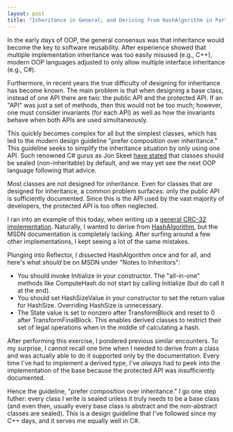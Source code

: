 ```yaml
---
layout: post
title: "Inheritance in General, and Deriving from HashAlgorithm in Particular"
---
```

In the early days of OOP, the general consensus was that inheritance would become the key to software reusability. After experience showed that multiple implementation inheritance was too easily misused (e.g., C++), modern OOP languages adjusted to only allow multiple interface inheritance (e.g., C#).

Furthermore, in recent years the true difficulty of designing for inheritance has become known. The main problem is that when designing a base class, instead of one API there are two: the public API and the protected API. If an "API" was just a set of methods, then this would not be too much; however, one must consider invariants (for each API) as well as how the invariants behave when both APIs are used simultaneously.

This quickly becomes complex for all but the simplest classes, which has led to the modern design guideline "prefer composition over inheritance." This guideline seeks to simplify the inheritance situation by only using one API. Such renowned C# gurus as Jon Skeet [have stated](http://stackoverflow.com/questions/252257/why-arent-classes-sealed-by-default) that classes should be sealed (non-inheritable) by default, and we may yet see the next OOP language following that advice.

Most classes are not designed for inheritance. Even for classes that _are_ designed for inheritance, a common problem surfaces: only the public API is sufficiently documented. Since this is the API used by the vast majority of developers, the protected API is too often neglected.

I ran into an example of this today, when writing up a [general CRC-32 implementation](https://github.com/StephenCleary/HashAlgorithms). Naturally, I wanted to derive from [HashAlgorithm](http://msdn.microsoft.com/en-us/library/system.security.cryptography.hashalgorithm.aspx?WT.mc_id=DT-MVP-5000058), but the MSDN documentation is completely lacking. After surfing around a few other implementations, I kept seeing a lot of the same mistakes.

Plunging into Reflector, I dissected HashAlgorithm once and for all, and here's what _should_ be on MSDN under "Notes to Inheritors":

- You should invoke Initialize in your constructor. The "all-in-one" methods like ComputeHash do not start by calling Initialize (but do call it at the end).
- You should set HashSizeValue in your constructor to set the return value for HashSize. Overriding HashSize is unnecessary.
- The State value is set to nonzero after TransformBlock and reset to 0 after TransformFinalBlock. This enables derived classes to restrict their set of legal operations when in the middle of calculating a hash.

After performing this exercise, I pondered previous similar encounters. To my surprise, I cannot recall one time when I needed to derive from a class and was actually able to do it supported only by the documentation. Every time I've had to implement a derived type, I've _always_ had to peek into the implementation of the base because the protected API was insufficiently documented.

Hence the guideline, "prefer composition over inheritance." I go one step futher: every class I write is sealed unless it truly needs to be a base class (and even then, usually every base class is abstract and the non-abstract classes are sealed). This is a design guideline that I've followed since my C++ days, and it serves me equally well in C#.

